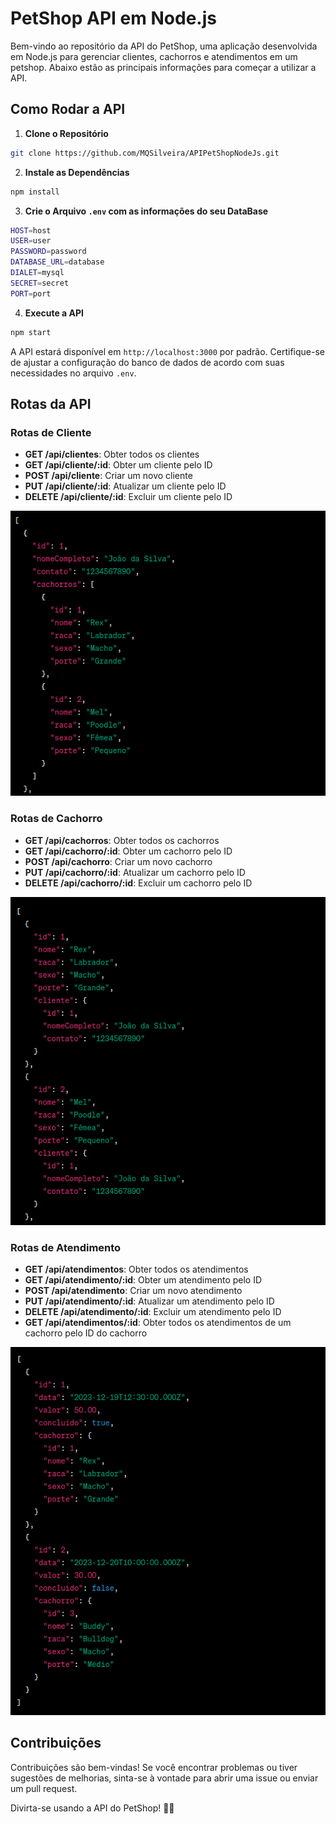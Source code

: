 # PetShop API em Node.js

Bem-vindo ao repositório da API do PetShop, uma aplicação desenvolvida em Node.js para gerenciar clientes, cachorros e atendimentos em um petshop. Abaixo estão as principais informações para começar a utilizar a API.

## Como Rodar a API

1. **Clone o Repositório**
```bash
git clone https://github.com/MQSilveira/APIPetShopNodeJs.git
```

2. **Instale as Dependências**
```bash
npm install
```

3. **Crie o Arquivo `.env` com as informações do seu DataBase**
```bash
HOST=host
USER=user
PASSWORD=password
DATABASE_URL=database
DIALET=mysql
SECRET=secret
PORT=port
```

4. **Execute a API**
```bash
npm start
```

A API estará disponível em `http://localhost:3000` por padrão. Certifique-se de ajustar a configuração do banco de dados de acordo com suas necessidades no arquivo `.env`.


## Rotas da API

### Rotas de Cliente
- **GET /api/clientes**: Obter todos os clientes
- **GET /api/cliente/:id**: Obter um cliente pelo ID
- **POST /api/cliente**: Criar um novo cliente
- **PUT /api/cliente/:id**: Atualizar um cliente pelo ID
- **DELETE /api/cliente/:id**: Excluir um cliente pelo ID

![Get clientes](images/get_clientes.png)


### Rotas de Cachorro
- **GET /api/cachorros**: Obter todos os cachorros
- **GET /api/cachorro/:id**: Obter um cachorro pelo ID
- **POST /api/cachorro**: Criar um novo cachorro
- **PUT /api/cachorro/:id**: Atualizar um cachorro pelo ID
- **DELETE /api/cachorro/:id**: Excluir um cachorro pelo ID

![Get clientes](images/get_cachorros.png)


### Rotas de Atendimento
- **GET /api/atendimentos**: Obter todos os atendimentos
- **GET /api/atendimento/:id**: Obter um atendimento pelo ID
- **POST /api/atendimento**: Criar um novo atendimento
- **PUT /api/atendimento/:id**: Atualizar um atendimento pelo ID
- **DELETE /api/atendimento/:id**: Excluir um atendimento pelo ID
- **GET /api/atendimentos/:id**: Obter todos os atendimentos de um cachorro pelo ID do cachorro

![Get clientes](images/get_atendimentos.png)



## Contribuições
Contribuições são bem-vindas! Se você encontrar problemas ou tiver sugestões de melhorias, sinta-se à vontade para abrir uma issue ou enviar um pull request.

Divirta-se usando a API do PetShop! 🐾🐶



